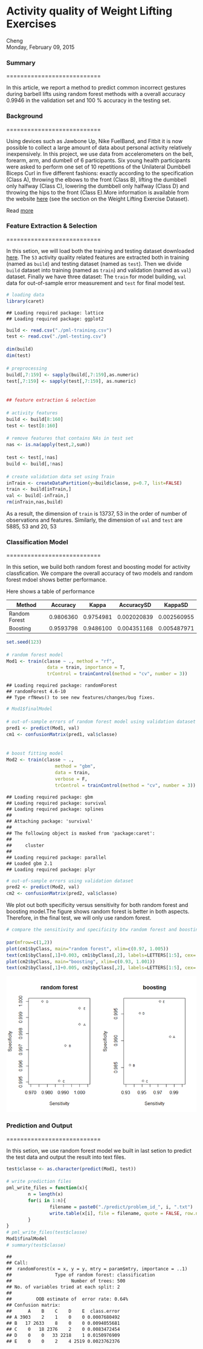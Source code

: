 # Activity quality of Weight Lifting Exercises
Cheng  
Monday, February 09, 2015  

### Summary

===========================

In this article, we report a method to predict common incorrect gestures during barbell lifts using random forest methods with a overall accuracy 0.9946 in the validation set and 100 % accuracy in the testing set.


### Background

===========================

Using devices such as Jawbone Up, Nike FuelBand, and Fitbit it is now possible to collect a large amount of data about personal activity relatively inexpensively. In this project, we use data from accelerometers on the belt, forearm, arm, and dumbell of 6 participants. Six young health participants were asked to perform one set of 10 repetitions of the Unilateral Dumbbell Biceps Curl in five different fashions: exactly according to the specification (Class A), throwing the elbows to the front (Class B), lifting the dumbbell only halfway (Class C), lowering the dumbbell only halfway (Class D) and throwing the hips to the front (Class E).More information is available from the website [here](http://groupware.les.inf.puc-rio.br/har) (see the section on the Weight Lifting Exercise Dataset). 

Read [more](http://groupware.les.inf.puc-rio.br/har#ixzz3RDCCaU6P)




### Feature Extraction & Selection

===========================

In this setion, we will load both the training and testing dataset downloaded [here](http://groupware.les.inf.puc-rio.br/static/WLE/WearableComputing_weight_lifting_exercises_biceps_curl_variations.csv). The `53` activity quality related features are extracted both in training (named as `build`) and testing dataset (named as `test`). Then we divide `build` dataset into training (named as `train`) and validation (named as `val`) dataset. Finally we have three dataset: The `train` for model building, `val` data for out-of-sample error measurement and `test` for final model test.  


```r
# loading data
library(caret)
```

```
## Loading required package: lattice
## Loading required package: ggplot2
```

```r
build <- read.csv("./pml-training.csv")
test <- read.csv("./pml-testing.csv")

dim(build)
dim(test)

# preprocessing
build[,7:159] <- sapply(build[,7:159],as.numeric) 
test[,7:159] <- sapply(test[,7:159], as.numeric) 


## feature extraction & selection

# activity features
build <- build[8:160]
test <- test[8:160]

# remove features that contains NAs in test set
nas <- is.na(apply(test,2,sum))

test <- test[,!nas]
build <- build[,!nas]

# create validation data set using Train 
inTrain <- createDataPartition(y=build$classe, p=0.7, list=FALSE)
train <- build[inTrain,]
val <- build[-inTrain,]
rm(inTrain,nas,build)
```

As a result, the dimension of `train` is 13737, 53 in the order of number of observations and features. Similarly, the dimension of `val` and `test` are  5885, 53 and 20, 53


### Classification Model

===========================

In this setion, we build both random forest and boosting model for activity classfication. We compare the overall accuracy of two models and random forest mdoel shows better performance. 

Here shows a table of performance


|Method | Accuracy| Kappa | AccuracySD|KappaSD|
|------|---------|-------|-----------|-----------|
|Random Forest|0.9806360|0.9754981|0.002020839|0.002560955|
|Boosting|0.9593798|0.9486100|0.004351168|0.005487971|





```r
set.seed(123)

# random forest model
Mod1 <- train(classe ~ ., method = "rf", 
               data = train, importance = T, 
               trControl = trainControl(method = "cv", number = 3))
```

```
## Loading required package: randomForest
## randomForest 4.6-10
## Type rfNews() to see new features/changes/bug fixes.
```

```r
# Mod1$finalModel

# out-of-sample errors of random forest model using validation dataset 
pred1 <- predict(Mod1, val)
cm1 <- confusionMatrix(pred1, val$classe)


# boost fitting model
Mod2 <- train(classe ~ ., 
                  method = "gbm", 
                  data = train, 
                  verbose = F, 
                  trControl = trainControl(method = "cv", number = 3))
```

```
## Loading required package: gbm
## Loading required package: survival
## Loading required package: splines
## 
## Attaching package: 'survival'
## 
## The following object is masked from 'package:caret':
## 
##     cluster
## 
## Loading required package: parallel
## Loaded gbm 2.1
## Loading required package: plyr
```

```r
# out-of-sample errors using validation dataset 
pred2 <- predict(Mod2, val)
cm2 <- confusionMatrix(pred2, val$classe)
```

We plot out both specificity versus sensitivity for both random forest and boosting model.The figure shows random forest is better in both aspects. Therefore, in the final test, we will only use random forest.



```r
# compare the sensitivity and specificity btw random forest and boosting method

par(mfrow=c(1,2))
plot(cm1$byClass, main="random forest", xlim=c(0.97, 1.005))
text(cm1$byClass[,1]+0.003, cm1$byClass[,2], labels=LETTERS[1:5], cex= 0.7)
plot(cm2$byClass, main="boosting", xlim=c(0.93, 1.001))
text(cm2$byClass[,1]+0.005, cm2$byClass[,2], labels=LETTERS[1:5], cex= 0.7)
```

![](Activity_quality_of_Weight_Lifting_Exercises_files/figure-html/unnamed-chunk-3-1.png) 

### Prediction and Output

===========================

In this setion, we use random forest model we built in last setion to predict the test data and output the result into text files.   


```r
test$classe <- as.character(predict(Mod1, test))

# write prediction files
pml_write_files = function(x){
        n = length(x)
        for(i in 1:n){
                filename = paste0("./predict/problem_id_", i, ".txt")
                write.table(x[i], file = filename, quote = FALSE, row.names = FALSE, col.names = FALSE)
        }
}
# pml_write_files(test$classe)
Mod1$finalModel
# summary(test$classe)
```

```
## 
## Call:
##  randomForest(x = x, y = y, mtry = param$mtry, importance = ..1) 
##                Type of random forest: classification
##                      Number of trees: 500
## No. of variables tried at each split: 2
## 
##         OOB estimate of  error rate: 0.64%
## Confusion matrix:
##      A    B    C    D    E  class.error
## A 3903    2    1    0    0 0.0007680492
## B   17 2633    8    0    0 0.0094055681
## C    0   18 2376    2    0 0.0083472454
## D    0    0   33 2218    1 0.0150976909
## E    0    0    2    4 2519 0.0023762376
```



